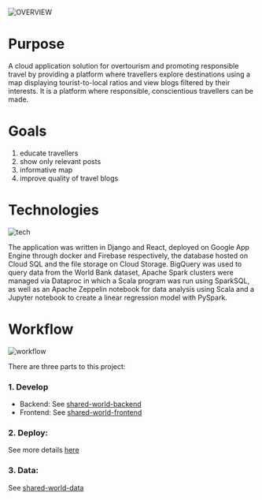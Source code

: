 ![OVERVIEW](https://user-images.githubusercontent.com/19520346/69125846-7769b080-0af2-11ea-8de9-5cf021b2e0ba.PNG)

# Purpose
A cloud application solution for overtourism and promoting responsible travel by providing a platform where travellers explore destinations using a map displaying tourist-to-local ratios and view blogs filtered by their interests. It is a platform where responsible, conscientious travellers can be made. 

# Goals
1.	educate travellers
2.	show only relevant posts
3.	informative map
4.	improve quality of travel blogs

# Technologies
![tech](https://user-images.githubusercontent.com/19520346/69107831-6dc65580-0abe-11ea-9e97-77a83787938f.png)

The application was written in Django and React, deployed on Google App Engine through docker and Firebase respectively, the database hosted on Cloud SQL and the file storage on Cloud Storage. BigQuery was used to query data from the World Bank dataset, Apache Spark clusters were managed via Dataproc in which a Scala program was run using SparkSQL, as well as an Apache Zeppelin notebook for data analysis using Scala and a Jupyter notebook to create a linear regression model with PySpark. 

# Workflow
![workflow](https://user-images.githubusercontent.com/19520346/69107833-6ef78280-0abe-11ea-97e9-7345c40b4363.png)

There are three parts to this project:

### 1. Develop
- Backend: See [shared-world-backend](https://teanlouise.github.io/shared-world-backend)
- Frontend: See [shared-world-frontend](https://teanlouise.github.io/shared-world-frontend) 

### 2. Deploy: 
See more details [here](/deploy.md)

### 3. Data: 
See [shared-world-data](https://teanlouise.github.io/shared-world-data)
